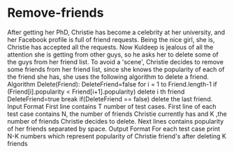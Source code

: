 # Remove-friends
After getting her PhD, Christie has become a celebrity at her university, and her Facebook profile is full of friend requests. Being the nice girl, she is, Christie has accepted all the requests.
Now Kuldeep is jealous of all the attention she is getting from other guys, so he asks her to delete some of the guys from her friend list.
To avoid a 'scene', Christie decides to remove some friends from her friend list, since she knows the popularity of each of the friend she has, she uses the following algorithm to delete a friend.
Algorithm Delete(Friend):
DeleteFriend=false
for i = 1 to Friend.length-1
if (Friend[i].popularity < Friend[i+1].popularity)
delete i th friend
DeleteFriend=true
break
if(DeleteFriend == false)
delete the last friend.
Input Format
First line contains T number of test cases. First line of each test case contains N, the number of friends Christie currently has and K ,the number of friends Christie decides to delete. Next lines contains popularity of her friends separated by space.
Output Format
For each test case print N-K numbers which represent popularity of Christie friend's after deleting K friends
